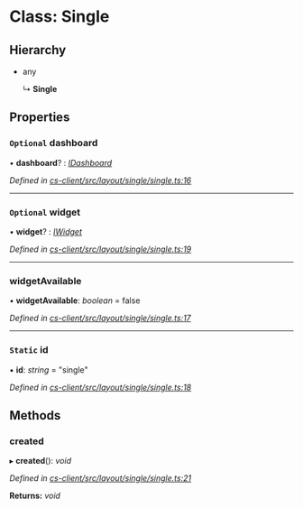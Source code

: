 # Class: Single

## Hierarchy

* any

  ↳ **Single**

## Properties

### `Optional` dashboard

• **dashboard**? : *[IDashboard](../interfaces/_cs_core_src_dashboard_dashboard_.idashboard.md)*

*Defined in [cs-client/src/layout/single/single.ts:16](https://github.com/RichardHovenkamp/csnext/blob/872f0bfe/packages/cs-client/src/layout/single/single.ts#L16)*

___

### `Optional` widget

• **widget**? : *[IWidget](../interfaces/_cs_core_src_widget_widget_.iwidget.md)*

*Defined in [cs-client/src/layout/single/single.ts:19](https://github.com/RichardHovenkamp/csnext/blob/872f0bfe/packages/cs-client/src/layout/single/single.ts#L19)*

___

###  widgetAvailable

• **widgetAvailable**: *boolean* = false

*Defined in [cs-client/src/layout/single/single.ts:17](https://github.com/RichardHovenkamp/csnext/blob/872f0bfe/packages/cs-client/src/layout/single/single.ts#L17)*

___

### `Static` id

▪ **id**: *string* = "single"

*Defined in [cs-client/src/layout/single/single.ts:18](https://github.com/RichardHovenkamp/csnext/blob/872f0bfe/packages/cs-client/src/layout/single/single.ts#L18)*

## Methods

###  created

▸ **created**(): *void*

*Defined in [cs-client/src/layout/single/single.ts:21](https://github.com/RichardHovenkamp/csnext/blob/872f0bfe/packages/cs-client/src/layout/single/single.ts#L21)*

**Returns:** *void*
